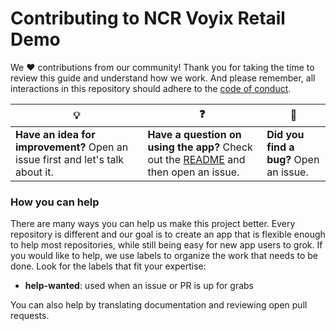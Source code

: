 # Contributing to NCR Voyix Retail Demo

We :heart: contributions from our community! Thank you for taking the time to review this guide and understand how we work. And please remember, all interactions in this repository should adhere to the [code of conduct](CODE_OF_CONDUCT.md).

| :bulb:                                                                         | :question:                                                                                      | :bug:                                  |
| ------------------------------------------------------------------------------ | ----------------------------------------------------------------------------------------------- | -------------------------------------- |
| **Have an idea for improvement?** Open an issue first and let's talk about it. | **Have a question on using the app?** Check out the [README](README.md) and then open an issue. | **Did you find a bug?** Open an issue. |

### How you can help

There are many ways you can help us make this project better. Every repository is different and our goal is to create an app that is flexible enough to help most repositories, while still being easy for new app users to grok. If you would like to help, we use labels to organize the work that needs to be done. Look for the labels that fit your expertise:

- **help-wanted**: used when an issue or PR is up for grabs

You can also help by translating documentation and reviewing open pull requests.
